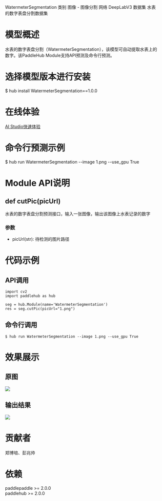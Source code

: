 WatermeterSegmentation
类别 图像 - 图像分割
网络 DeepLabV3
数据集 水表的数字表盘分割数据集

# 模型概述
水表的数字表盘分割（WatermeterSegmentation），该模型可自动提取水表上的数字。该PaddleHub Module支持API预测及命令行预测。

# 选择模型版本进行安装
$ hub install WatermeterSegmentation==1.0.0

# 在线体验
[AI Studio快速体验](https://aistudio.baidu.com/aistudio/projectdetail/1643214)

# 命令行预测示例
$ hub run WatermeterSegmentation --image 1.png --use_gpu True

# Module API说明
## def cutPic(picUrl)
水表的数字表盘分割预测接口，输入一张图像，输出该图像上水表记录的数字
### 参数
- picUrl(str): 待检测的图片路径

# 代码示例

## API调用
~~~
import cv2
import paddlehub as hub

seg = hub.Module(name='WatermeterSegmentation')
res = seg.cutPic(picUrl="1.png")
~~~

## 命令行调用
~~~
$ hub run WatermeterSegmentation --image 1.png --use_gpu True
~~~

# 效果展示

## 原图
<img src="PaddleHub/docs/imgs/Readme_Related/ImageSeg_WaterInput.png">

## 输出结果
<img src="PaddleHub/docs/imgs/Readme_Related/ImageSeg_WaterOutput.png">

# 贡献者
郑博培、彭兆帅

# 依赖
paddlepaddle >= 2.0.0<br>
paddlehub >= 2.0.0
